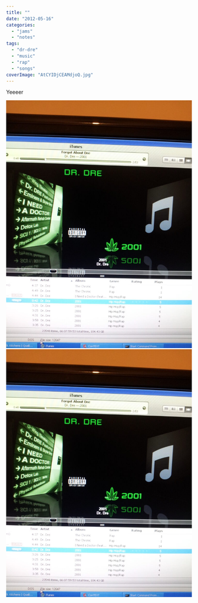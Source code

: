 ```yaml
---
title: ""
date: "2012-05-16"
categories: 
  - "jams"
  - "notes"
tags: 
  - "dr-dre"
  - "music"
  - "rap"
  - "songs"
coverImage: "AtCYIDjCEAMdjoQ.jpg"
---
```


Yeeeer

[![](images/AtCYIDjCEAMdjoQ-768x1024.jpg)](images/AtCYIDjCEAMdjoQ.jpg)
[![](images/AtCYIDjCEAMdjoQ-768x1024.jpg)](images/AtCYIDjCEAMdjoQ.jpg)
